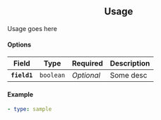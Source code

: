 <h2 align="center">Usage</h2>
<!--  TODO: review and adopt the content -->

Usage goes here
#### Options

**Field** | **Type** | **Required** | **Description**
--- | --- | --- | ---
**`field1`** | `boolean` | _Optional_ | Some desc

#### Example

```yaml
- type: sample
```